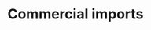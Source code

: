 ---
title: Commercial imports
longTitle: 'Commercial imports'
tags:
- gccommon
use:
- "[[Imports]]"
---